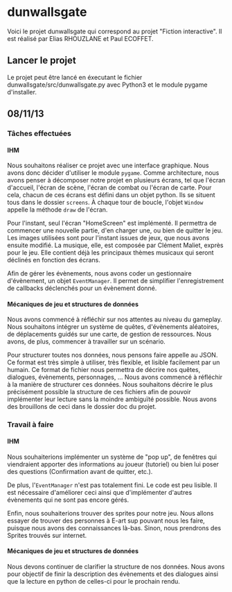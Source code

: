 dunwallsgate
============

Voici le projet dunwallsgate qui correspond au projet "Fiction interactive". Il
est réalisé par Elias RHOUZLANE et Paul ECOFFET.

Lancer le projet
----------------
Le projet peut être lancé en éxecutant le fichier
dunwallsgate/src/dunwallsgate.py avec Python3 et le module pygame d'installer.

08/11/13
--------
### Tâches effectuées

#### IHM
Nous souhaitons réaliser ce projet avec une interface graphique. Nous avons donc
décider d'utiliser le module `pygame`. Comme architecture, nous avons penser à
décomposer notre projet en plusieurs écrans, tel que l'écran d'accueil, l'écran
de scène, l'écran de combat ou l'écran de carte. Pour cela, chacun de ces écrans
est défini dans un objet python. Ils se situent tous dans le dossier `screens`.
À chaque tour de boucle, l'objet `Window` appelle la méthode `draw` de l'écran.

Pour l'instant, seul l'écran "HomeScreen" est implémenté. Il permettra de
commencer une nouvelle partie, d'en charger une, ou bien de quitter le jeu. Les
images utilisées sont pour l'instant issues de jeux, que nous avons ensuite
modifié. La musique, elle, est composée par Clément Maliet, exprès pour le jeu.
Elle contient déjà les principaux thèmes musicaux qui seront déclinés en
fonction des écrans.

Afin de gérer les évènements, nous avons coder un gestionnaire d'évènement,
un objet `EventManager`. Il permet de simplifier l'enregistrement de callbacks
déclenchés pour un évènement donné.

#### Mécaniques de jeu et structures de données
Nous avons commencé à réfléchir sur nos attentes au niveau du gameplay. Nous
souhaitons intégrer un système de quêtes, d'évènements aléatoires, de
déplacements guidés sur une carte, de gestion de ressources. Nous avons, de
plus, commencer à travailler sur un scénario.

Pour structurer toutes nos données, nous pensons faire appelle au JSON. Ce
format est très simple à utiliser, très flexible, et lisible facilement par un
humain. Ce format de fichier nous permettra de décrire nos quêtes, dialogues,
évènements, personnages, … Nous avons commencé à réfléchir à la manière de
structurer ces données. Nous souhaitons décrire le plus précisément possible la
structure de ces fichiers afin de pouvoir implémenter leur lecture sans la
moindre ambiguïté possible. Nous avons des brouillons de ceci dans le dossier
doc du projet.

### Travail à faire

#### IHM
Nous souhaiterions implémenter un système de "pop up", de fenêtres qui
viendraient apporter des informations au joueur (tutoriel) ou bien lui poser des
questions (Confirmation avant de quitter, etc.).

De plus, l'`EventManager` n'est pas totalement fini. Le code est peu lisible. Il
est nécessaire d'améliorer ceci ainsi que d'implémenter d'autres évènements qui
ne sont pas encore gérés.

Enfin, nous souhaiterions trouver des sprites pour notre jeu. Nous allons
essayer de trouver des personnes à E-art sup pouvant nous les faire, puisque
nous avons des connaissances là-bas. Sinon, nous prendrons des Sprites trouvés
sur internet.

#### Mécaniques de jeu et structures de données
Nous devons continuer de clarifier la structure de nos données. Nous avons pour
objectif de finir la description des évènements et des dialogues ainsi que la
lecture en python de celles-ci pour le prochain rendu.
